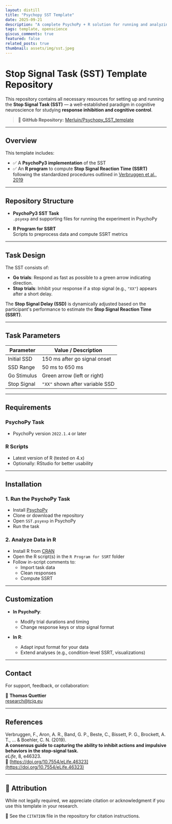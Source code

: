 ```yaml
---
layout: distill
title: "Psychopy SST Template"
date: 2025-09-21
description: "A complete PsychoPy + R solution for running and analyzing the Stop Signal Task (SST) following Verbruggen et al. (2019)."
tags: template, openscience
giscus_comments: true
featured: false
related_posts: true
thumbnail: assets/img/sst.jpeg
---
```


# Stop Signal Task (SST) Template Repository

This repository contains all necessary resources for setting up and running the **Stop Signal Task (SST)** — a well-established paradigm in cognitive neuroscience for studying **response inhibition and cognitive control**.

> 🔗 **GitHub Repository:** [Merluin/Psychopy_SST_template](https://github.com/Merluin/Psychopy_SST_template)

---

## Overview

This template includes:

- ✅ A **PsychoPy3 implementation** of the SST
- ✅ An **R program** to compute **Stop Signal Reaction Time (SSRT)**  
  following the standardized procedures outlined in [Verbruggen et al., 2019](#references)

---

## Repository Structure

- **PsychoPy3 SST Task**  
  `.psyexp` and supporting files for running the experiment in PsychoPy

- **R Program for SSRT**  
  Scripts to preprocess data and compute SSRT metrics

---

## Task Design

The SST consists of:

- **Go trials**: Respond as fast as possible to a green arrow indicating direction.
- **Stop trials**: Inhibit your response if a stop signal (e.g., `"XX"`) appears after a short delay.

The **Stop Signal Delay (SSD)** is dynamically adjusted based on the participant's performance to estimate the **Stop Signal Reaction Time (SSRT)**.

---

## Task Parameters

| Parameter        | Value / Description                     |
|------------------|------------------------------------------|
| Initial SSD      | 150 ms after go signal onset             |
| SSD Range        | 50 ms to 650 ms                          |
| Go Stimulus      | Green arrow (left or right)              |
| Stop Signal      | `"XX"` shown after variable SSD          |

---

## Requirements

### PsychoPy Task
- PsychoPy version `2022.1.4` or later

### R Scripts
- Latest version of R (tested on 4.x)
- Optionally: RStudio for better usability

---

## Installation

### 1. Run the PsychoPy Task

- Install [PsychoPy](https://www.psychopy.org/download.html)
- Clone or download the repository
- Open `SST.psyexp` in PsychoPy
- Run the task

### 2. Analyze Data in R

- Install R from [CRAN](https://cran.r-project.org)
- Open the R script(s) in the `R Program for SSRT` folder
- Follow in-script comments to:
  - Import task data
  - Clean responses
  - Compute SSRT

---

## Customization

- **In PsychoPy**:
  - Modify trial durations and timing
  - Change response keys or stop signal format

- **In R**:
  - Adapt input format for your data
  - Extend analyses (e.g., condition-level SSRT, visualizations)

---

## Contact

For support, feedback, or collaboration:

📧 **Thomas Quettier**  
[research@tcjq.eu](mailto:research@tcjq.eu)

---

## References

Verbruggen, F., Aron, A. R., Band, G. P., Beste, C., Bissett, P. G., Brockett, A. T., ... & Boehler, C. N. (2019).  
**A consensus guide to capturing the ability to inhibit actions and impulsive behaviors in the stop-signal task.**  
*eLife*, 8, e46323.  
🔗 [https://doi.org/10.7554/eLife.46323](https://doi.org/10.7554/eLife.46323)

---

## 🙏 Attribution

While not legally required, we appreciate citation or acknowledgment if you use this template in your research.

📄 See the `CITATION` file in the repository for citation instructions.